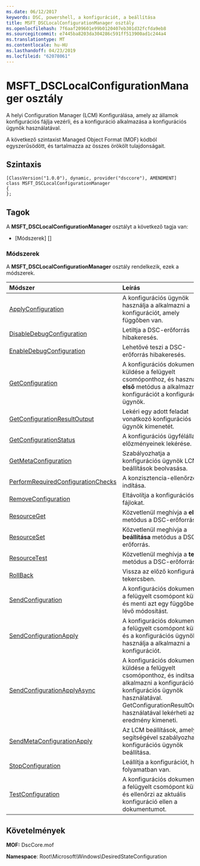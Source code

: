 ```yaml
---
ms.date: 06/12/2017
keywords: DSC, powershell, a konfigurációt, a beállítása
title: MSFT_DSCLocalConfigurationManager osztály
ms.openlocfilehash: 7f6aaf209601e99b0120407eb301d32fcfda9eb8
ms.sourcegitcommit: e7445ba8203da304286c591ff513900ad1c244a4
ms.translationtype: MT
ms.contentlocale: hu-HU
ms.lasthandoff: 04/23/2019
ms.locfileid: "62078061"
---
```

# <a name="msftdsclocalconfigurationmanager-class"></a>MSFT_DSCLocalConfigurationManager osztály

A helyi Configuration Manager (LCM) Konfigurálása, amely az államok konfigurációs fájlja vezérli, és a konfiguráció alkalmazása a konfigurációs ügynök használatával.

A következő szintaxist Managed Object Format (MOF) kódból egyszerűsödött, és tartalmazza az összes örökölt tulajdonságait.

## <a name="syntax"></a>Szintaxis

```
[ClassVersion("1.0.0"), dynamic, provider("dsccore"), AMENDMENT]
class MSFT_DSCLocalConfigurationManager
{
};
```

## <a name="members"></a>Tagok

A **MSFT_DSCLocalConfigurationManager** osztályt a következő tagja van:

- [Módszerek] []

### <a name="methods"></a>Módszerek

A **MSFT_DSCLocalConfigurationManager** osztály rendelkezik, ezek a módszerek.

|Módszer |Leírás |
|:--- |:---|
| [ApplyConfiguration](msft-dsclocalconfigurationmanager-applyconfiguration.md)| A konfigurációs ügynök használja a alkalmazni a konfigurációt, amely függőben van.|
| [DisableDebugConfiguration](msft-dsclocalconfigurationmanager-disabledebugconfiguration.md)| Letiltja a DSC-erőforrás hibakeresés.|
| [EnableDebugConfiguration](msft-dsclocalconfigurationmanager-enabledebugconfiguration.md)| Lehetővé teszi a DSC-erőforrás hibakeresés.|
| [GetConfiguration](msft-dsclocalconfigurationmanager-getconfiguration.md)| A konfigurációs dokumentum küldése a felügyelt csomóponthoz, és használja a **első** metódus a alkalmazni a konfigurációt a konfigurációs ügynök.|
| [GetConfigurationResultOutput](msft-dsclocalconfigurationmanager-getconfigurationresultoutput.md)| Lekéri egy adott feladat vonatkozó konfigurációs ügynök kimenetét.|
| [GetConfigurationStatus](msft-dsclocalconfigurationmanager-getconfigurationstatus.md)| A konfigurációs ügyfélállapot előzményeinek lekérése.|
| [GetMetaConfiguration](msft-dsclocalconfigurationmanager-getmetaconfiguration.md)| Szabályozhatja a konfigurációs ügynök LCM beállítások beolvasása.|
| [PerformRequiredConfigurationChecks](msft-dsclocalconfigurationmanager-performrequiredconfigurationchecks.md)| A konzisztencia-ellenőrzés indítása.|
| [RemoveConfiguration](msft-dsclocalconfigurationmanager-removeconfiguration.md)| Eltávolítja a konfigurációs fájlokat.|
| [ResourceGet](msft-dsclocalconfigurationmanager-resourceget.md)| Közvetlenül meghívja a **első** metódus a DSC-erőforrás.|
| [ResourceSet](msft-dsclocalconfigurationmanager-resourceset.md)| Közvetlenül meghívja a **beállítása** metódus a DSC-erőforrás.|
| [ResourceTest](msft-dsclocalconfigurationmanager-resourcetest.md)| Közvetlenül meghívja a **teszt** metódus a DSC-erőforrás.|
| [RollBack](msft-dsclocalconfigurationmanager-rollback.md)| Vissza az előző konfigurációs tekercsben.|
| [SendConfiguration](msft-dsclocalconfigurationmanager-sendconfiguration.md)| A konfigurációs dokumentum a felügyelt csomópont küld, és menti azt egy függőben lévő módosítást.|
| [SendConfigurationApply](msft-dsclocalconfigurationmanager-sendconfigurationapply.md)| A konfigurációs dokumentum a felügyelt csomópont küld, és a konfigurációs ügynök használja a alkalmazni a konfigurációt.|
| [SendConfigurationApplyAsync](msft-dsclocalconfigurationmanager-sendconfigurationapplyasync.md)| A konfigurációs dokumentum küldése a felügyelt csomóponthoz, és indítsa el a alkalmazni a konfigurációt a konfigurációs ügynök használatával. GetConfigurationResultOutput használatával lekérheti az eredmény kimeneti.|
| [SendMetaConfigurationApply](msft-dsclocalconfigurationmanager-sendmetaconfigurationapply.md)| Az LCM beállítások, amelyek segítségével szabályozhatja a konfigurációs ügynök beállítása.|
| [StopConfiguration](msft-dsclocalconfigurationmanager-stopconfiguration.md)| Leállítja a konfigurációt, hogy folyamatban van.|
| [TestConfiguration](msft-dsclocalconfigurationmanager-testconfiguration.md)| A konfigurációs dokumentum a felügyelt csomópont küld, és ellenőrzi az aktuális konfiguráció ellen a dokumentumot.|

## <a name="requirements"></a>Követelmények

**MOF:** DscCore.mof

**Namespace**: Root\Microsoft\Windows\DesiredStateConfiguration
